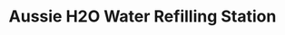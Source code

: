 ---
title: "Aussie H2O Water Refilling Station"
url: /cebu-city/aussie-h2o-water-refilling-station/
shop: Wasser
---